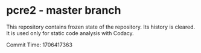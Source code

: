 # pcre2 - master branch

This repository contains frozen state of the repository.
Its history is cleared. It is used only for static code
analysis with Codacy.

Commit Time: 1706417363